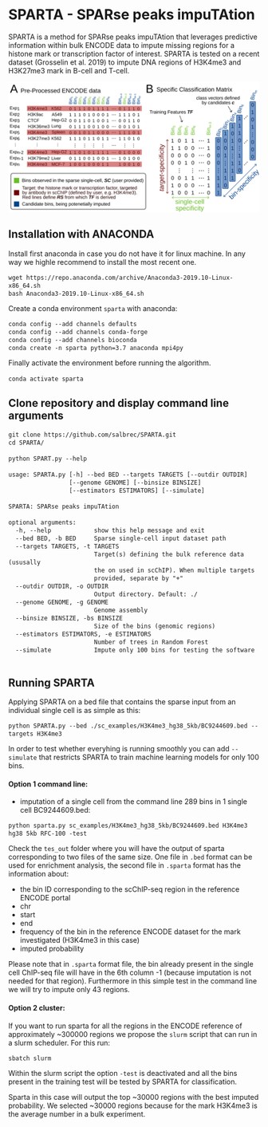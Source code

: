 # SPARTA - SPARse peaks impuTAtion

SPARTA is a method for SPARse peaks impuTAtion that leverages predictive information within bulk ENCODE data to impute missing regions for a histone mark or transcription factor of interest. SPARTA is tested on a recent dataset (Grosselin et al. 2019) to impute DNA regions of H3K4me3 and H3K27me3 mark in B-cell and T-cell.

<img src="workflow/SPARTA.png" width="800">

## Installation with ANACONDA  

Install first anaconda in case you do not have it for linux machine. In any way we highle recommend to install the most recent one.

```
wget https://repo.anaconda.com/archive/Anaconda3-2019.10-Linux-x86_64.sh
bash Anaconda3-2019.10-Linux-x86_64.sh
```

Create a conda environment `sparta` with anaconda:

```
conda config --add channels defaults
conda config --add channels conda-forge
conda config --add channels bioconda
conda create -n sparta python=3.7 anaconda mpi4py
```
Finally activate the environment before running the algorithm.

`conda activate sparta`


## Clone repository and display command line arguments

```
git clone https://github.com/salbrec/SPARTA.git
cd SPARTA/

python SPART.py --help

usage: SPARTA.py [-h] --bed BED --targets TARGETS [--outdir OUTDIR]
                 [--genome GENOME] [--binsize BINSIZE]
                 [--estimators ESTIMATORS] [--simulate]

SPARTA: SPARse peaks impuTAtion

optional arguments:
  -h, --help            show this help message and exit
  --bed BED, -b BED     Sparse single-cell input dataset path
  --targets TARGETS, -t TARGETS
                        Target(s) defining the bulk reference data (ususally
                        the on used in scChIP). When multiple targets
                        provided, separate by "+"
  --outdir OUTDIR, -o OUTDIR
                        Output directory. Default: ./
  --genome GENOME, -g GENOME
                        Genome assembly
  --binsize BINSIZE, -bs BINSIZE
                        Size of the bins (genomic regions)
  --estimators ESTIMATORS, -e ESTIMATORS
                        Number of trees in Random Forest
  --simulate            Impute only 100 bins for testing the software


```

## Running SPARTA

Applying SPARTA on a bed file that contains the sparse input from an individual single cell is as simple as this:

```
python SPARTA.py --bed ./sc_examples/H3K4me3_hg38_5kb/BC9244609.bed --targets H3K4me3
```
In order to test whether everyhing is running smoothly you can add `--simulate` that restricts SPARTA to train machine learning models for only 100 bins.








#### Option 1 command line:

- imputation of a single cell from the command line 289 bins in 1 single cell BC9244609.bed:  

```
python sparta.py sc_examples/H3K4me3_hg38_5kb/BC9244609.bed H3K4me3 hg38 5kb RFC-100 -test
```

Check the `tes_out` folder where you will have the output of sparta corresponding to two files of the same size. One file in `.bed` format can be used for enrichment analysis, the second file in `.sparta` format has the information about:  

- the bin ID corresponding to the scChIP-seq region in the reference ENCODE portal    
- chr  
- start  
- end  
- frequency of the bin in the reference ENCODE dataset for the mark investigated (H3K4me3 in this case)
- imputed probability  

Please note that in `.sparta` format file, the bin already present in the single cell ChIP-seq file will have in the 6th column -1 (because imputation is not needed for that region). Furthermore in this simple test in the command line we will try to impute only 43 regions.    

#### Option 2 cluster: 

If you want to run sparta for all the regions in the ENCODE reference of approximately ~300000 regions we propose the `slurm` script that can run in a slurm scheduler. For this run:  

```
sbatch slurm
```
Within the slurm script the option `-test` is deactivated and all the bins present in the training test will be tested by SPARTA for classification.  

Sparta in this case will output the top ~30000 regions with the best imputed probability. We selected ~30000 regions because for the mark H3K4me3 is the average number in a bulk experiment.  
